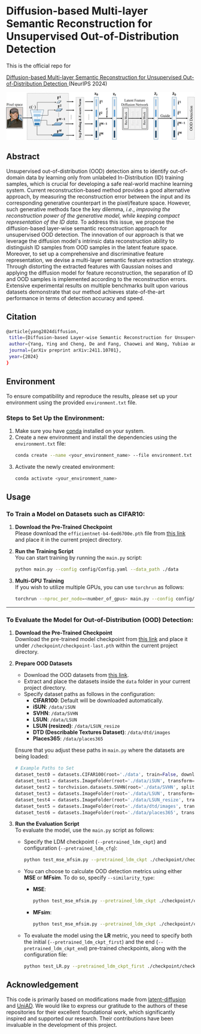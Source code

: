 # Diffusion-based Multi-layer Semantic Reconstruction for Unsupervised Out-of-Distribution Detection
This is the official repo for 

[Diffusion-based Multi-layer Semantic Reconstruction for Unsupervised Out-of-Distribution Detection ](https://arxiv.org/abs/2411.10701)(NeurIPS 2024)

![description](./5-21g1_00.png)

## Abstract

Unsupervised out-of-distribution (OOD) detection aims to identify out-of-domain data by learning only from unlabeled In-Distribution (ID) training samples, which is crucial for developing a safe real-world machine learning system. Current reconstruction-based method provides a good alternative approach, by measuring the reconstruction error between the input and its corresponding generative counterpart in the pixel/feature space. However, such generative methods face the key dilemma, $i.e.$, *improving the reconstruction power of the generative model, while keeping compact representation of the ID data.* To address this issue, we propose the diffusion-based layer-wise semantic reconstruction approach for unsupervised OOD detection. The innovation of our approach is that we leverage the diffusion model's intrinsic data reconstruction ability to distinguish ID samples from OOD samples in the latent feature space. Moreover, to set up a comprehensive and discriminative feature representation, we devise a multi-layer semantic feature extraction strategy. Through distorting the extracted features with Gaussian noises and applying the diffusion model for feature reconstruction, the separation of ID and OOD samples is implemented according to the reconstruction errors. Extensive experimental results on multiple benchmarks built upon various datasets demonstrate that our method achieves state-of-the-art performance in terms of detection accuracy and speed.

## Citation
 ```sh
@article{yang2024diffusion,
  title={Diffusion-based Layer-wise Semantic Reconstruction for Unsupervised Out-of-Distribution Detection},
  author={Yang, Ying and Cheng, De and Fang, Chaowei and Wang, Yubiao and Jiao, Changzhe and Cheng, Lechao and Wang, Nannan},
  journal={arXiv preprint arXiv:2411.10701},
  year={2024}
}
 ```
## Environment

To ensure compatibility and reproduce the results, please set up your environment using the provided `environment.txt` file.

### Steps to Set Up the Environment:

1. Make sure you have [conda](https://docs.conda.io/en/latest/miniconda.html) installed on your system.
2. Create a new environment and install the dependencies using the `environment.txt` file:
   ```sh
   conda create --name <your_environment_name> --file environment.txt
   ```
3. Activate the newly created environment:
   ```sh
   conda activate <your_environment_name>
   ```
## Usage

### To Train a Model on Datasets such as CIFAR10:

1. **Download the Pre-Trained Checkpoint**  
   Please download the `efficientnet-b4-6ed6700e.pth` file from [this link](your-pan-link-here) and place it in the current project directory.

2. **Run the Training Script**  
   You can start training by running the `main.py` script:
   ```bash
   python main.py --config config/Config.yaml --data_path ./data
   ```

3. **Multi-GPU Training**  
   If you wish to utilize multiple GPUs, you can use `torchrun` as follows:
   ```bash
   torchrun --nproc_per_node=<number_of_gpus> main.py --config config/Config.yaml --data_path ./data
   ```

---

### To Evaluate the Model for Out-of-Distribution (OOD) Detection:

1. **Download the Pre-Trained Checkpoint**  
   Download the pre-trained model checkpoint from [this link]([your-pretrained-weight-link](https://drive.google.com/file/d/1yAQbBQQtiMvhDYWuXTXdGv5uE9enDdKD/view?usp=drive_link)) and place it under `/checkpoint/checkpoint-last.pth` within the current project directory.

2. **Prepare OOD Datasets**  
   - Download the OOD datasets from [this link](your-dataset-link).
   - Extract and place the datasets inside the `data` folder in your current project directory.
   - Specify dataset paths as follows in the configuration:
     - **CIFAR100**: Default will be downloaded automatically.
     - **iSUN**: `/data/iSUN`
     - **SVHN**: `/data/SVHN`
     - **LSUN**: `/data/LSUN`
     - **LSUN (resized)**: `/data/LSUN_resize`
     - **DTD (Describable Textures Dataset)**: `/data/dtd/images`
     - **Places365**: `/data/places365`

   Ensure that you adjust these paths in `main.py` where the datasets are being loaded:
   ```python
   # Example Paths to Set
   dataset_test0 = datasets.CIFAR100(root='./data', train=False, download=True, transform=transform_train)
   dataset_test1 = datasets.ImageFolder(root='./data/iSUN', transform=transform_train)
   dataset_test2 = torchvision.datasets.SVHN(root='./data/SVHN', split='test', download=True, transform=transform_train)
   dataset_test3 = datasets.ImageFolder(root='./data/LSUN', transform=transform_train)
   dataset_test4 = datasets.ImageFolder(root='./data/LSUN_resize', transform=transform_train)
   dataset_test5 = datasets.ImageFolder(root='./data/dtd/images', transform=transform_train)
   dataset_test6 = datasets.ImageFolder(root='./data/places365', transform=transform_train)
   ```

3. **Run the Evaluation Script**  
   To evaluate the model, use the `main.py` script as follows:

   - Specify the LDM checkpoint (`--pretrained_ldm_ckpt`) and configuration (`--pretrained_ldm_cfg`):
     ```bash
     python test_mse_mfsim.py --pretrained_ldm_ckpt ./checkpoint/checkpoint-last.pth --pretrained_ldm_cfg config/Config.yaml --data_path ./data --evaluate
     ```

   - You can choose to calculate OOD detection metrics using either **MSE** or **MFsim**. To do so, specify `--similarity_type`:
     - **MSE**:
       ```bash
       python test_mse_mfsim.py --pretrained_ldm_ckpt ./checkpoint/checkpoint-last.pth --pretrained_ldm_cfg config/Config.yaml --data_path ./data --evaluate --similarity_type MSE
       ```
     - **MFsim**:
       ```bash
       python test_mse_mfsim.py --pretrained_ldm_ckpt ./checkpoint/checkpoint-last.pth --pretrained_ldm_cfg config/Config.yaml --data_path ./data --evaluate --similarity_type MFsim
       ```

   - To evaluate the model using the **LR** metric, you need to specify both the initial (`--pretrained_ldm_ckpt_first`) and the end (`--pretrained_ldm_ckpt_end`) pre-trained checkpoints, along with the configuration file:
     ```bash
     python test_LR.py --pretrained_ldm_ckpt_first ./checkpoint/checkpoint-0.pth --pretrained_ldm_ckpt_end ./checkpoint/checkpoint-last.pth --pretrained_ldm_cfg config/Config.yaml --data_path ./data --evaluate --similarity_type MFsim
     ```


## Acknowledgement

This code is primarily based on modifications made from [latent-diffusion](https://github.com/CompVis/latent-diffusion) and [UniAD](https://github.com/zhiyuanyou/UniAD). We would like to express our gratitude to the authors of these repositories for their excellent foundational work, which significantly inspired and supported our research. Their contributions have been invaluable in the development of this project.





   

